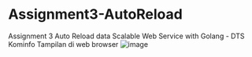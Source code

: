 # Assignment3-AutoReload
Assignment 3 Auto Reload data Scalable Web Service with Golang - DTS Kominfo
Tampilan di web browser
![image](https://user-images.githubusercontent.com/64664885/195378395-caa5db00-3989-4904-a130-03dc0dd129a8.png)
